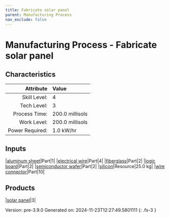 ```yaml
---
title: Fabricate solar panel
parent: Manufacturing Process
nav_exclude: false
---
```

# Manufacturing Process - Fabricate solar panel


## Characteristics

| Attribute      | Value |
|--------:|:------|
|Skill Level:|4|
|Tech Level:|3|
|Process Time:|200.0 millisols|
|Work Level:|200.0 millisols|
|Power Required:|1.0 kW/hr|

## Inputs

|[aluminum sheet](../part/aluminum-sheet.html)|Part|1|
|[electrical wire](../part/electrical-wire.html)|Part|4|
|[fiberglass](../part/fiberglass.html)|Part|2|
|[logic board](../part/logic-board.html)|Part|2|
|[semiconductor wafer](../part/semiconductor-wafer.html)|Part|2|
|[silicon](../resource/silicon.html)|Resource|25.0 kg|
|[wire connector](../part/wire-connector.html)|Part|10|

## Products

|[solar panel](../part/solar-panel.html)|3|


Version: pre-3.9.0 Generated on: 2024-11-23T12:27:49.5801111
{: .fs-3 }

